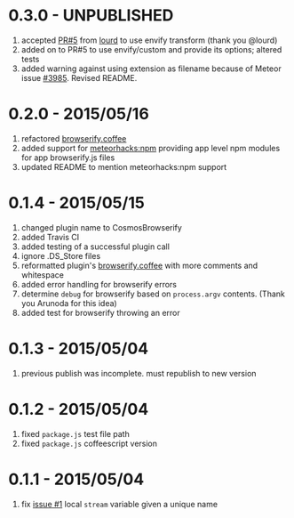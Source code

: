 # 0.3.0 - UNPUBLISHED

1. accepted [PR#5](https://github.com/elidoran/cosmos-browserify/pull/5) from [lourd](https://github.com/lourd) to use envify transform (thank you @lourd)
2. added on to PR#5 to use envify/custom and provide its options; altered tests
3. added warning against using extension as filename because of Meteor issue [#3985](https://github.com/meteor/meteor/issues/3985). Revised README.

# 0.2.0 - 2015/05/16

1. refactored  [browserify.coffee](https://github.com/elidoran/cosmos-browserify/blob/master/plugin/browserify.coffee)
2. added support for [meteorhacks:npm](https://github.com/meteorhacks/npm) providing app level npm modules for app browserify.js files
3. updated README to mention meteorhacks:npm support

# 0.1.4 - 2015/05/15

1. changed plugin name to CosmosBrowserify
2. added Travis CI
3. added testing of a successful plugin call
4. ignore .DS_Store files
5. reformatted plugin's [browserify.coffee](https://github.com/elidoran/cosmos-browserify/blob/master/plugin/browserify.coffee) with more comments and whitespace
6. added error handling for browserify errors
7. determine `debug` for browserify based on `process.argv` contents. (Thank you Arunoda for this idea)
8. added test for browserify throwing an error

# 0.1.3 - 2015/05/04

1. previous publish was incomplete. must republish to new version

# 0.1.2 - 2015/05/04

1. fixed `package.js` test file path
2. fixed `package.js` coffeescript version

# 0.1.1 - 2015/05/04

1. fix [issue #1](https://github.com/elidoran/cosmos-browserify/issues/1) local `stream` variable given a unique name

